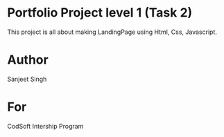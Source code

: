# Portfolio Project level 1 (Task 2)
This project is all about making LandingPage using Html, Css, Javascript.

# Author
Sanjeet Singh

# For
CodSoft Intership Program